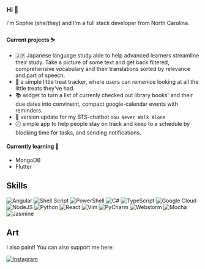 ### Hi 🐥

I'm Sophie (she/they) and I'm a full stack developer from North Carolina. 

#### Current projects ⛷️
- 🇯🇵 Japanese language study aide to help advanced learners streamline their study. Take a picture of some text and get back filtered, comprehensive vocabulary and their translations sorted by relevance and part of speech.
- 🧋 a simple little treat tracker, where users can remenice looking at all the little treats they've had.
- 📚 widget to turn a list of currenly checked out library books' and their due dates into convineint, compact google-calendar events with reminders. 
- 💜 version update for my BTS-chatbot `You Never Walk Alone`
- 🕖 simple app to help people stay on track and keep to a schedule by blocking time for tasks, and sending notifications.

#### Currently learning 🌱
- MongoDB
- Flutter

## Skills
![Angular](https://img.shields.io/badge/angular-%23DD0031.svg?style=for-the-badge&logo=angular&logoColor=white)    ![Shell Script](https://img.shields.io/badge/shell_script-%23121011.svg?style=for-the-badge&logo=gnu-bash&logoColor=white)     ![PowerShell](https://img.shields.io/badge/PowerShell-%235391FE.svg?style=for-the-badge&logo=powershell&logoColor=white)     ![C#](https://img.shields.io/badge/c%23-%23239120.svg?style=for-the-badge&logo=c-sharp&logoColor=white)     ![TypeScript](https://img.shields.io/badge/typescript-%23007ACC.svg?style=for-the-badge&logo=typescript&logoColor=white)      <img alt="Google Cloud" src="https://img.shields.io/badge/GoogleCloud-%234285F4.svg?style=for-the-badge&logo=google-cloud&logoColor=white"/>    <img alt="NodeJS" src="https://img.shields.io/badge/node.js-%2343853D.svg?style=for-the-badge&logo=node-dot-js&logoColor=white"/>    <img alt="Python" src="https://img.shields.io/badge/python-%2314354C.svg?style=for-the-badge&logo=python&logoColor=white"/>    <img alt="React" src="https://img.shields.io/badge/react-%2320232a.svg?style=for-the-badge&logo=react&logoColor=%2361DAFB"/>    <img alt="Vim" src="https://img.shields.io/badge/VIM-%2311AB00.svg?style=for-the-badge&logo=vim&logoColor=white"/>    <img alt="PyCharm" src="https://img.shields.io/badge/pycharm-143?style=for-the-badge&logo=pycharm&logoColor=black&color=black&labelColor=green"/>    ![Webstorm](https://img.shields.io/badge/WebStorm-000000?style=for-the-badge&logo=WebStorm&logoColor=white)      <img alt="Mocha" src="https://img.shields.io/badge/-mocha-%238D6748?style=for-the-badge&logo=mocha&logoColor=white"/>     ![Jasmine](https://img.shields.io/badge/jasmine-%238A4182.svg?style=for-the-badge&logo=jasmine&logoColor=white)     

## Art
I also paint! You can also support me here:

[<img alt="Instagram" src="https://img.shields.io/badge/rollininink-%23E4405F.svg?style=for-the-badge&logo=Instagram&logoColor=white"/>](https://www.instagram.com/rollininink/)
<!--
**saillingaway/saillingaway** is a ✨ _special_ ✨ repository because its `README.md` (this file) appears on your GitHub profile.

Here are some ideas to get you started:

- 🔭 I’m currently working on ...
- 🌱 I’m currently learning ...
- 👯 I’m looking to collaborate on ...
- 🤔 I’m looking for help with ...
- 💬 Ask me about ...
- 📫 How to reach me: ...
- 😄 Pronouns: ...
- ⚡ Fun fact: ...
-->
